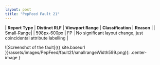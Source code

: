 ```yaml
---
layout: post
title: "PepFeed Fault 21"
---
```

| **Report Type** | **Distinct RLF** | **Viewport Range** | **Classification** | **Reason** |
| Small-Range|  | 598px-600px | FP | No significant layout change, just coincidental attribute labelling | 

![Screenshot of the fault]({{ site.baseurl }}/assets/images/PepFeed/fault21/smallrangeWidth599.png){: .center-image }